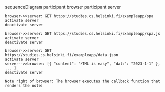 sequenceDiagram
    participant browser
    participant server

    browser->>server: GET https://studies.cs.helsinki.fi/exampleapp/spa
    activate server
    deactivate server

    browser->>server: GET https://studies.cs.helsinki.fi/exampleapp/spa.js
    activate server
    deactivate server

    browser->>server: GET https://studies.cs.helsinki.fi/exampleapp/data.json
    activate server
    server-->>browser: [{ "content": "HTML is easy", "date": "2023-1-1" }, ... ]
    deactivate server

    Note right of browser: The browser executes the callback function that renders the notes